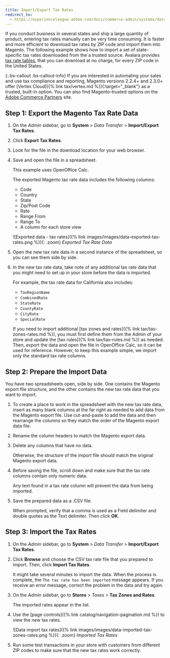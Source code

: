 ```yaml
---
title: Import/Export Tax Rates
redirect_to:
  - https://experienceleague.adobe.com/docs/commerce-admin/systems/data-transfer/data-transfer-tax-rates.html
---
```


If you conduct business in several states and ship a large quantity of product, entering tax rates manually can be very time consuming. It is faster and more efficient to download tax rates by ZIP code and import them into Magento. The following example shows how to import a set of state-specific tax rates downloaded from the a trusted source. Avalara provides [tax rate tables](https://www.avalara.com/taxrates/en/download-tax-tables.html), that you can download at no charge, for every ZIP code in the United States.

{:.bs-callout .bs-callout-info}
If you are interested in automating your sales and use tax compliance and reporting, Magento versions 2.2.4+ and 2.3.0+ offer [Vertex Cloud]({% link tax/vertex.md %}){:target="_blank"} as a trusted, built-in option. You can also find Magento-trusted options on the [Adobe Commerce Partners](https://solutionpartners.adobe.com/s/directory/?solution=commerce) site.

## Step 1: Export the Magento Tax Rate Data

1. On the _Admin_ sidebar, go to **System** > _Data Transfer_ > **Import/Export Tax Rates**.

1. Click **Export Tax Rates**.

1. Look for the file in the download location for your web browser.

1. Save and open the file in a spreadsheet.

    This example uses OpenOffice Calc.

    The exported Magento tax rate data includes the following columns:
    - Code
    - Country
    - State
    - Zip/Post Code
    - Rate
    - Range From
    - Range To
    - A column for each store view

    ![Exported data - tax rates]({% link images/images/data-exported-tax-rates.png %}){: .zoom}
    _Exported Tax Rate Data_

1. Open the new tax rate data in a second instance of the spreadsheet, so you can see them side by side.

1. In the new tax rate data, take note of any additional tax rate data that you might need to set up in your store before the data is imported.

   For example, the tax rate data for California also includes:

    - `TaxRegionName`
    - `CombinedRate`
    - `StateRate`
    - `CountyRate`
    - `CityRate`
    - `SpecialRate`

    If you need to import additional [tax zones and rates]({% link tax/tax-zones-rates.md %}), you must first define them from the Admin of your store and update the [tax rules]({% link tax/tax-rules.md %}) as needed. Then, export the data and open the file in OpenOffice Calc, so it can be used for reference. However, to keep this example simple, we import only the standard tax rate columns.

## Step 2: Prepare the Import Data

You have two spreadsheets open, side by side. One contains the Magento export file structure, and the other contains the new tax rate data that you want to import.

1. To create a place to work in the spreadsheet with the new tax rate data, insert as many blank columns at the far right as needed to add data from the Magento export file. Use cut-and-paste to add the data and then rearrange the columns so they match the order of the Magento export data file.

1. Rename the column headers to match the Magento export data.

1. Delete any columns that have no data.

   Otherwise, the structure of the import file should match the original Magento export data.

1. Before saving the file, scroll down and make sure that the tax rate columns contain only numeric data.

   Any text found in a tax rate column will prevent the data from being imported.

1. Save the prepared data as a .CSV file.

   When prompted, verify that a comma is used as a Field delimiter and double quotes as the Text delimiter. Then click **OK**.

## Step 3: Import the Tax Rates

1. On the _Admin_ sidebar, go to **System** > _Data Transfer_ > **Import/Export Tax Rates**.

1. Click **Browse** and choose the CSV tax rate file that you prepared to import. Then, click **Import Tax Rates**.

    It might take several minutes to import the data. When the process is complete, the `The tax rate has been imported` message appears. If you receive an error message, correct the problem in the data and try again.

1. On the _Admin_ sidebar, go to **Stores** > _Taxes_ > **Tax Zones and Rates**.

   The imported rates appear in the list.

1. Use the [page controls]({% link catalog/navigation-pagination.md %}) to view the new tax rates.

    ![Data import tax rates]({% link images/images/data-imported-tax-zones-rates.png %}){: .zoom}
    _Imported Tax Rates_

1. Run some test transactions in your store with customers from different ZIP codes to make sure that the new tax rates work correctly.
